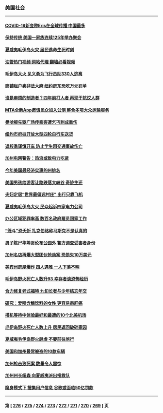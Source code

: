 ### 美国社会
---
#### [COVID-19新变种Eris在全球传播 中国最多](../../pages/ncid1078160/n14054600.md?08160845) 
#### [保持传统 美国一家族连续125年举办聚会](../../pages/ncid1078160/n14054177.md?08160845) 
#### [夏威夷毛伊岛火灾 居民逃命生死时刻](../../pages/ncid1078160/n14054541.md?08160845) 
#### [油管热门视频 网站代理 翻墙必看视频](http://138.2.39.72:81/youtube.html?epic-marker?08160845)
#### [毛伊岛大火 见义勇为飞行员助330人逃离](../../pages/ncid1078160/n14054288.md?08160845) 
#### [商铺租户卖非法大麻 纽约房东恐吃万元罚单](../../pages/ncid1078160/n14054114.md?08160845) 
#### [谁是麻烦的制造者？四年前打人者 再现于抗议人群](../../pages/ncid1078160/n14054123.md?08160845) 
#### [MTA全新App邀请民众加入公测 整合多项大众运输服务](../../pages/ncid1078160/n14054089.md?08160845) 
#### [曼哈顿先驱广场传乘客遭乞丐刺成重伤](../../pages/ncid1078160/n14054102.md?08160845) 
#### [纽约市府拟开放大型四轮自行车送货](../../pages/ncid1078160/n14054104.md?08160845) 
#### [返校季谨慎开车 防止学生因交通事故伤亡](../../pages/ncid1078160/n14054009.md?08160845) 
#### [加州电网警告：热浪或致电力吃紧](../../pages/ncid1078160/n14053981.md?08160845) 
#### [今年美国最经济实惠的州排名](../../pages/ncid1078160/n14053805.md?08160845) 
#### [美国男孩给游客让路跌落大峡谷 奇迹生还](../../pages/ncid1078160/n14053854.md?08160845) 
#### [夫妇定居“世界最偏远村庄” 出行只靠飞机](../../pages/ncid1078160/n14053550.md?08160845) 
#### [夏威夷毛伊岛大火 民众起诉四家电力公司](../../pages/ncid1078160/n14053690.md?08160845) 
#### [办公区域犯罪率高 数百名政府雇员回家工作](../../pages/ncid1078160/n14053533.md?08160845) 
#### [“笼斗”恐夭折 扎克伯格称马斯克不是认真的](../../pages/ncid1078160/n14053400.md?08160845) 
#### [男子陈尸华埠哥伦布公园外 警方调查受害者身份](../../pages/ncid1078160/n14053438.md?08160845) 
#### [加州名店再爆大型团伙抢劫案 恐损失10万美元](../../pages/ncid1078160/n14053349.md?08160845) 
#### [美宾州房屋爆炸 四人遇难 一人下落不明](../../pages/ncid1078160/n14053224.md?08160845) 
#### [毛伊岛野火死亡人数升93 幸存者谈恐怖经历](../../pages/ncid1078160/n14053219.md?08160845) 
#### [合力修复老式福特 九旬长者与少年结忘年交](../../pages/ncid1078160/n14052810.md?08160845) 
#### [研究：爱喝含糖饮料的女性 更容易患肝癌](../../pages/ncid1078160/n14053149.md?08160845) 
#### [搭机等待中体验最好和最遭的10个北美机场](../../pages/ncid1078160/n14052977.md?08160845) 
#### [毛伊岛野火死亡人数上升 居民返回破碎家园](../../pages/ncid1078160/n14052935.md?08160845) 
#### [夏威夷毛伊岛野火肆虐 不要前往旅行](../../pages/ncid1078160/n14052950.md?08160845) 
#### [美国和加州最常被盗的10款车辆](../../pages/ncid1078160/n14052812.md?08160845) 
#### [加州枪击致死案 数量令人震惊](../../pages/ncid1078160/n14052791.md?08160845) 
#### [加州州长纽森  向夏威夷派出搜救队](../../pages/ncid1078160/n14052772.md?08160845) 
#### [隐身模式下 搜集用户信息 谷歌或面临50亿罚款](../../pages/ncid1078160/n14052769.md?08160845) 

---
#### 第 [ [276](./276.md?08160845) / [275](./275.md?08160845) / [274](./274.md?08160845) / [273](./273.md?08160845) / [272](./272.md?08160845) / [271](./271.md?08160845) / [270](./270.md?08160845) / [269](./269.md?08160845) ] 页
